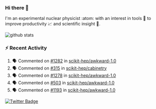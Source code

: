 ### Hi there 👋 

I'm an experimental nuclear physicist :atom: with an interest in tools :wrench: to improve productivity :chart_with_upwards_trend: and scientific insight :telescope:.

![github stats](https://github-readme-stats.vercel.app/api?username=agoose77&show_icons=true&hide_rank=true&hide_title=true&bg_color=30,e76445,904e95&text_color=efe3ec&icon_color=efe3ec)
<!--
**agoose77/agoose77** is a ✨ _special_ ✨ repository because its `README.md` (this file) appears on your GitHub profile.

Here are some ideas to get you started:

- 🔭 I’m currently working on ...
- 🌱 I’m currently learning ...
- 👯 I’m looking to collaborate on ...
- 🤔 I’m looking for help with ...
- 💬 Ask me about ...
- 📫 How to reach me: ...
- 😄 Pronouns: ...
- ⚡ Fun fact: ...
-->

### :zap: Recent Activity
<!--START_SECTION:activity-->
1. 🗣 Commented on [#1282](https://github.com/scikit-hep/awkward-1.0/issues/1282) in [scikit-hep/awkward-1.0](https://github.com/scikit-hep/awkward-1.0)
2. 🗣 Commented on [#315](https://github.com/scikit-hep/cabinetry/issues/315) in [scikit-hep/cabinetry](https://github.com/scikit-hep/cabinetry)
3. 🗣 Commented on [#1278](https://github.com/scikit-hep/awkward-1.0/issues/1278) in [scikit-hep/awkward-1.0](https://github.com/scikit-hep/awkward-1.0)
4. 🗣 Commented on [#503](https://github.com/scikit-hep/awkward-1.0/issues/503) in [scikit-hep/awkward-1.0](https://github.com/scikit-hep/awkward-1.0)
5. 🗣 Commented on [#1193](https://github.com/scikit-hep/awkward-1.0/issues/1193) in [scikit-hep/awkward-1.0](https://github.com/scikit-hep/awkward-1.0)
<!--END_SECTION:activity-->


[![Twitter Badge](https://img.shields.io/twitter/follow/agoose77?style=flat-square&logo=Twitter&logoColor=white&color=cornflowerblue)](https://twitter.com/agoose77)
